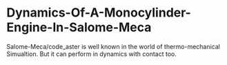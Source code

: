 # Dynamics-Of-A-Monocylinder-Engine-In-Salome-Meca
Salome-Meca/code_aster is well known in the world of thermo-mechanical Simualtion. But it can perform in dynamics with contact too.
